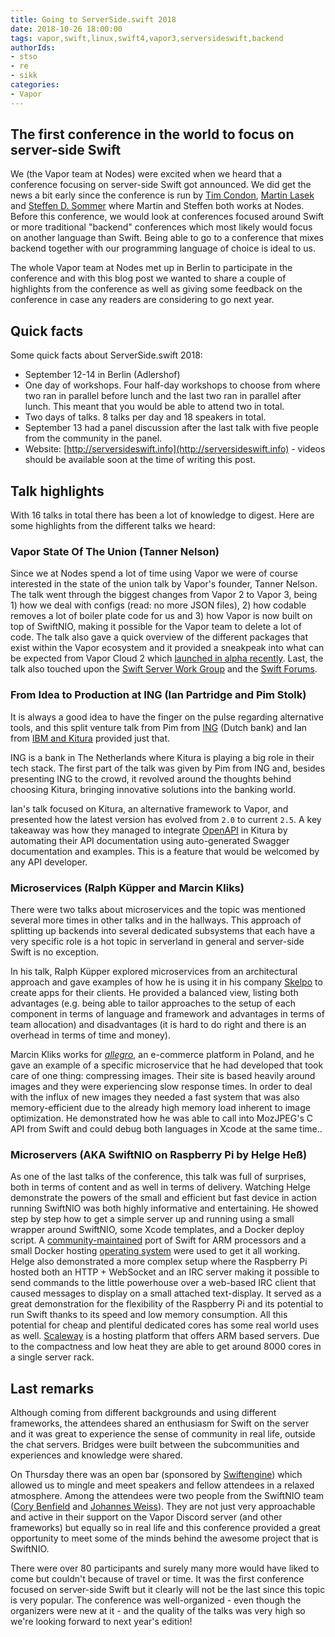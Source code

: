 ```yaml
---
title: Going to ServerSide.swift 2018
date: 2018-10-26 18:00:00
tags: vapor,swift,linux,swift4,vapor3,serversideswift,backend
authorIds:
- stso
- re
- sikk
categories:
- Vapor
---
```


## The first conference in the world to focus on server-side Swift
We (the Vapor team at Nodes) were excited when we heard that a conference focusing on server-side Swift got announced. We did get the news a bit early since the conference is run by [Tim Condon](https://twitter.com/0xtim), [Martin Lasek](https://twitter.com/martinlasek) and [Steffen D. Sommer](https://twitter.com/steffendsommer) where Martin and Steffen both works at Nodes. Before this conference, we would look at conferences focused around Swift or more traditional "backend" conferences which most likely would focus on another language than Swift. Being able to go to a conference that mixes backend together with our programming language of choice is ideal to us.

The whole Vapor team at Nodes met up in Berlin to participate in the conference and with this blog post we wanted to share a couple of highlights from the conference as well as giving some feedback on the conference in case any readers are considering to go next year.

## Quick facts
Some quick facts about ServerSide.swift 2018:
- September 12-14 in Berlin (Adlershof)
- One day of workshops. Four half-day workshops to choose from where two ran in parallel before lunch and the last two ran in parallel after lunch. This meant that you would be able to attend two in total.
- Two days of talks. 8 talks per day and 18 speakers in total.
- September 13 had a panel discussion after the last talk with five people from the community in the panel.
- Website: [http://serversideswift.info](http://serversideswift.info) - videos should be available soon at the time of writing this post.

## Talk highlights
With 16 talks in total there has been a lot of knowledge to digest. Here are some highlights from the different talks we heard:

### Vapor State Of The Union (Tanner Nelson)
Since we at Nodes spend a lot of time using Vapor we were of course interested in the state of the union talk by Vapor's founder, Tanner Nelson. The talk went through the biggest changes from Vapor 2 to Vapor 3, being 1) how we deal with configs (read: no more JSON files), 2) how codable removes a lot of boiler plate code for us and 3) how Vapor is now built on top of SwiftNIO, making it possible for the Vapor team to delete a lot of code. The talk also gave a quick overview of the different packages that exist within the Vapor ecosystem and it provided a sneakpeak into what can be expected from Vapor Cloud 2 which [launched in alpha recently](https://medium.com/vapor-cloud/vapor-cloud-2-public-alpha-2d9ee14d0688). Last, the talk also touched upon the [Swift Server Work Group](https://swift.org/server/) and the [Swift Forums](https://forums.swift.org/c/development/server).

### From Idea to Production at ING (Ian Partridge and Pim Stolk)
It is always a good idea to have the finger on the pulse regarding alternative tools, and this split venture talk from Pim from [ING](https://www.ing.com) (Dutch bank) and Ian from [IBM and Kitura](https://www.kitura.io) provided just that.

ING is a bank in The Netherlands where Kitura is playing a big role in their tech stack. The first part of the talk was given by Pim from ING and, besides presenting ING to the crowd, it revolved around the thoughts behind choosing Kitura, bringing innovative solutions into the banking world.

Ian's talk focused on Kitura, an alternative framework to Vapor, and presented how the latest version has evolved from `2.0` to current `2.5`. A key takeaway was how they managed to integrate [OpenAPI](https://www.openapis.org/) in Kitura by automating their API documentation using auto-generated Swagger documentation and examples. This is a feature that would be welcomed by any API developer.

### Microservices (Ralph Küpper and Marcin Kliks)
There were two talks about microservices and the topic was mentioned several more times in other talks and in the hallways. This approach of splitting up backends into several dedicated subsystems that each have a very specific role is a hot topic in serverland in general and server-side Swift is no exception.

In his talk, Ralph Küpper explored microservices from an architectural approach and gave examples of how he is using it in his company [Skelpo](https://www.skelpo.com) to create apps for their clients. He provided a balanced view, listing both advantages (e.g. being able to tailor approaches to the setup of each component in terms of language and framework and advantages in terms of team allocation) and disadvantages (it is hard to do right and there is an overhead in terms of time and money).

Marcin Kliks works for [_allegro_](https://allegro.pl), an e-commerce platform in Poland, and he gave an example of a specific microservice that he had developed that took care of one thing: compressing images. Their site is based heavily around images and they were experiencing slow response times. In order to deal with the influx of new images they needed a fast system that was also memory-efficient due to the already high memory load inherent to image optimization. He demonstrated how he was able to call into MozJPEG's C API from Swift and could debug both languages in Xcode at the same time..

### Microservers (AKA SwiftNIO on Raspberry Pi by Helge Heß)
As one of the last talks of the conference, this talk was full of surprises, both in terms of content and as well in terms of delivery. Watching Helge demonstrate the powers of the small and efficient but fast device in action running SwiftNIO was both highly informative and entertaining.
He showed step by step how to get a simple server up and running using a small wrapper around SwiftNIO, some Xcode templates, and a Docker deploy script. A [community-maintained](https://www.uraimo.com) port of Swift for ARM processors and a small Docker hosting [operating system](http://hypriot.com) were used to get it all working.
Helge also demonstrated a more complex setup where the Raspberry Pi hosted both an HTTP + WebSocket and an IRC server making it possible to send commands to the little powerhouse over a web-based IRC client that caused messages to display on a small attached text-display. It served as a great demonstration for the flexibility of the Raspberry Pi and its potential to run Swift thanks to its speed and low memory consumption.
All this potential for cheap and plentiful dedicated cores has some real world uses as well. [Scaleway](https://www.scaleway.com) is a hosting platform that offers ARM based servers. Due to the compactness and low heat they are able to get around 8000 cores in a single server rack.

## Last remarks
Although coming from different backgrounds and using different frameworks, the attendees shared an enthusiasm for Swift on the server and it was great to experience the sense of community in real life, outside the chat servers. Bridges were built between the subcommunities and experiences and knowledge were shared.

On Thursday there was an open bar (sponsored by [Swiftengine](https://swiftengine.io)) which allowed us to mingle and meet speakers and fellow attendees in a relaxed atmosphere. Among the attendees were two people from the SwiftNIO team ([Cory Benfield](https://twitter.com/Lukasaoz) and [Johannes Weiss](https://twitter.com/johannesweiss)). They are not just very approachable and active in their support on the Vapor Discord server (and other frameworks) but equally so in real life and this conference provided a great opportunity to meet some of the minds behind the awesome project that is SwiftNIO.

There were over 80 participants and surely many more would have liked to come but couldn't because of travel or time. It was the first conference focused on server-side Swift but it clearly will not be the last since this topic is very popular. The conference was well-organized - even though the organizers were new at it - and the quality of the talks was very high so we're looking forward to next year's edition!